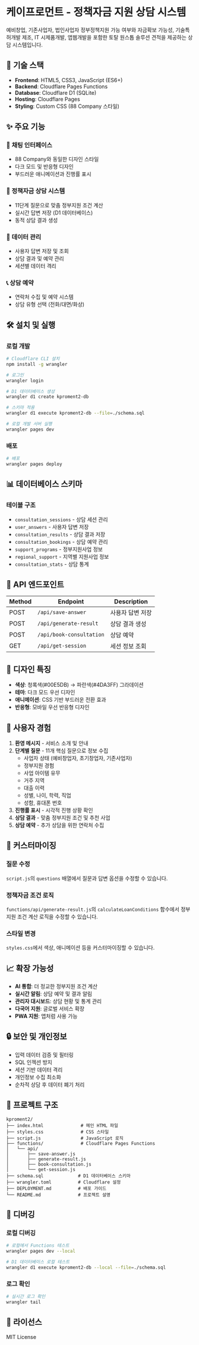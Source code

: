 # 케이프로먼트 - 정책자금 지원 상담 시스템

예비창업, 기존사업자, 법인사업자 정부정책지원 가능 여부와 자금확보 가능성, 기술특허개발 제조, IT 시제품개발, 앱웹개발을 포함한 토탈 원스톱 솔루션 견적을 제공하는 상담 시스템입니다.

## 🚀 기술 스택

- **Frontend**: HTML5, CSS3, JavaScript (ES6+)
- **Backend**: Cloudflare Pages Functions
- **Database**: Cloudflare D1 (SQLite)
- **Hosting**: Cloudflare Pages
- **Styling**: Custom CSS (88 Company 스타일)

## ✨ 주요 기능

### 📱 **채팅 인터페이스**
- 88 Company와 동일한 디자인 스타일
- 다크 모드 및 반응형 디자인
- 부드러운 애니메이션과 진행률 표시

### 🎯 **정책자금 상담 시스템**
- 11단계 질문으로 맞춤 정부지원 조건 계산
- 실시간 답변 저장 (D1 데이터베이스)
- 동적 상담 결과 생성

### 💾 **데이터 관리**
- 사용자 답변 저장 및 조회
- 상담 결과 및 예약 관리
- 세션별 데이터 격리

### 📞 **상담 예약**
- 연락처 수집 및 예약 시스템
- 상담 유형 선택 (전화/대면/화상)

## 🛠️ 설치 및 실행

### 로컬 개발
```bash
# Cloudflare CLI 설치
npm install -g wrangler

# 로그인
wrangler login

# D1 데이터베이스 생성
wrangler d1 create kproment2-db

# 스키마 적용
wrangler d1 execute kproment2-db --file=./schema.sql

# 로컬 개발 서버 실행
wrangler pages dev
```

### 배포
```bash
# 배포
wrangler pages deploy
```

## 📊 데이터베이스 스키마

### 테이블 구조
- `consultation_sessions` - 상담 세션 관리
- `user_answers` - 사용자 답변 저장
- `consultation_results` - 상담 결과 저장
- `consultation_bookings` - 상담 예약 관리
- `support_programs` - 정부지원사업 정보
- `regional_support` - 지역별 지원사업 정보
- `consultation_stats` - 상담 통계

## 🔌 API 엔드포인트

| Method | Endpoint | Description |
|--------|----------|-------------|
| POST | `/api/save-answer` | 사용자 답변 저장 |
| POST | `/api/generate-result` | 상담 결과 생성 |
| POST | `/api/book-consultation` | 상담 예약 |
| GET | `/api/get-session` | 세션 정보 조회 |

## 🎨 디자인 특징

- **색상**: 청록색(#00E5DB) → 파란색(#4DA3FF) 그라데이션
- **테마**: 다크 모드 우선 디자인
- **애니메이션**: CSS 기반 부드러운 전환 효과
- **반응형**: 모바일 우선 반응형 디자인

## 📱 사용자 경험

1. **환영 메시지** - 서비스 소개 및 안내
2. **단계별 질문** - 11개 핵심 질문으로 정보 수집
   - 사업자 상태 (예비창업자, 초기창업자, 기존사업자)
   - 정부지원 경험
   - 사업 아이템 유무
   - 거주 지역
   - 대출 이력
   - 성별, 나이, 학력, 직업
   - 성함, 휴대폰 번호
3. **진행률 표시** - 시각적 진행 상황 확인
4. **상담 결과** - 맞춤 정부지원 조건 및 추천 사업
5. **상담 예약** - 추가 상담을 위한 연락처 수집

## 🔧 커스터마이징

### 질문 수정
`script.js`의 `questions` 배열에서 질문과 답변 옵션을 수정할 수 있습니다.

### 정책자금 조건 로직
`functions/api/generate-result.js`의 `calculateLoanConditions` 함수에서 정부지원 조건 계산 로직을 수정할 수 있습니다.

### 스타일 변경
`styles.css`에서 색상, 애니메이션 등을 커스터마이징할 수 있습니다.

## 📈 확장 가능성

- **AI 통합**: 더 정교한 정부지원 조건 계산
- **실시간 알림**: 상담 예약 및 결과 알림
- **관리자 대시보드**: 상담 현황 및 통계 관리
- **다국어 지원**: 글로벌 서비스 확장
- **PWA 지원**: 앱처럼 사용 가능

## 🔒 보안 및 개인정보

- 입력 데이터 검증 및 필터링
- SQL 인젝션 방지
- 세션 기반 데이터 격리
- 개인정보 수집 최소화
- 순차적 상담 후 데이터 폐기 처리

## 📁 프로젝트 구조

```
kproment2/
├── index.html              # 메인 HTML 파일
├── styles.css              # CSS 스타일
├── script.js               # JavaScript 로직
├── functions/              # Cloudflare Pages Functions
│   └── api/
│       ├── save-answer.js
│       ├── generate-result.js
│       ├── book-consultation.js
│       └── get-session.js
├── schema.sql             # D1 데이터베이스 스키마
├── wrangler.toml          # Cloudflare 설정
├── DEPLOYMENT.md          # 배포 가이드
└── README.md              # 프로젝트 설명
```

## 🐛 디버깅

### 로컬 디버깅
```bash
# 로컬에서 Functions 테스트
wrangler pages dev --local

# D1 데이터베이스 로컬 테스트
wrangler d1 execute kproment2-db --local --file=./schema.sql
```

### 로그 확인
```bash
# 실시간 로그 확인
wrangler tail
```

## 📄 라이선스

MIT License